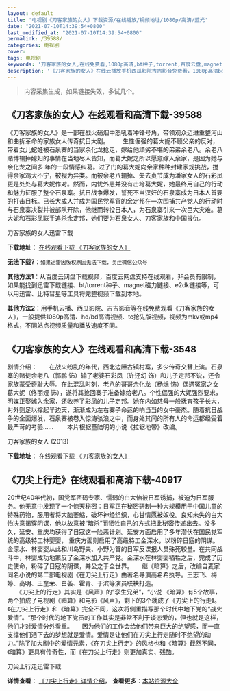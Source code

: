 ```yaml
---
layout: default
title: '电视剧《刀客家族的女人》下载资源/在线播放/视频地址/1080p/高清/蓝光'
date: "2021-07-10T14:39:54+0800"
last_modified_at: "2021-07-10T14:39:54+0800"
permalink: /39588/
categories: 电视剧
cover:
tags: 电视剧
keywords: '刀客家族的女人,在线免费看,1080p高清,bt种子,torrent,百度云盘,magnet,磁力链,迅雷下载资源'
description: '《刀客家族的女人》在线云播放手机西瓜影院吉吉影音免费看，1080p高清bd/hd未删减完整版和tc抢先枪版，mkv/mp4格式，附带bt/torrent种子、magnet/磁力链、百度云盘、网盘资源迅雷下载链接'
---
```


>内容采集生成，如果链接失效，多试几个。


## 《刀客家族的女人》在线观看和高清下载-39588

《刀客家族的女人》是一部在战火硝烟中怒吼着冲锋号角，带领观众迈进重整河山和曲折革命的家族女人传奇抗日大剧。 　　生性倔强的葛大妮不顾父亲的反对，带着女儿蛇娃被石泉寨的当家余化龙抢走，嫁给他顽劣不堪的弟弟余老八。余老八赌博输掉媳妇的事情在当地尽人皆知，而葛大妮之所以愿意嫁入余家，是因为她与余化龙之间多 年的一段情感纠葛。过了门的葛大妮向余家种种封建家规挑战，搅得余家鸡犬不宁，被视为异类。而被余老八输掉、失去贞节成为潘家女人的石彩凤更是处处与葛大妮作对。然而，内忧外患并没有击垮葛大妮，她最终用自己的行动和魅力征服了整个石泉寨。抗日战争爆发，誓死不当汉奸的石泉寨成为日本人首要的打击目标。已长大成人并成为国民党军官的余定邦在一次围捕共产党人的行动时与石泉寨决裂并被部队开除，他继而转投日本人，为石泉寨引来一次巨大灾难。葛大妮和石彩凤联手追杀余定邦，她们要为石泉女人、刀客家族和中国报仇。


刀客家族的女人迅雷下载

**下载地址**： [在线观看下载 《刀客家族的女人》](https://www.993dy.com//vod-detail-id-12718.html) 


**无法下载?**：`如果迅雷因版权原因无法下载，关注微信公众号 `

**其他方法1**：从百度云网盘下载视频，百度云网盘支持在线观看，非会员有限制，如果能找到迅雷下载链接、bt/torrent种子、magnet磁力链接、e2dk链接等，可以用迅雷、比特彗星等工具将完整视频下载到本地。

**其他方法2**：用手机云播、西瓜影院、吉吉影音等在线免费观看《刀客家族的女人》，一般提供1080p高清、hd/bd高清视频、tc抢先版视频，视频为mkv或mp4格式，不同站点视频质量和播放速度不同。


## 《刀客家族的女人》在线观看和高清下载-3548

剧情介绍：　　在战火纷乱的年代，西北边陲古镇村寨，多少传奇交替上演。石泉寨的赌徒余老八（郭鹏 饰）输了老婆石彩凤（许还幻 饰）和儿子定邦不说，还令家族蒙受奇耻大辱。在此混乱时刻，老八的哥哥余化龙（杨烁 饰）偶遇冤家之女葛大妮（佟丽娅 饰），遂将其抢回寨子准备嫁给老八。个性倔强的大妮强烈要求，明媒正娶嫁入余家，还收养了彩凤的儿子定邦。她在内如慈母一般抚育孩子长大，对外则足以撑起半边天，渐渐成为左右寨子命运的响当当的女中豪杰。随着抗日战争的全面爆发，石泉寨被卷入惊涛骇浪之中，而身处其间的所有人的命运都经受着最严苛的考验…… 　　本片根据董陆明的小说《拉锯地带》改编。


刀客家族的女人 (2013)

**下载地址**： [在线观看下载 《刀客家族的女人》](https://www.btbtdy.me/btdy/dy11465.html) 


## 《刀尖上行走》在线观看和高清下载-40917

20世纪40年代初，国党军密码专家、懦弱的白大怡被日军诱捕，被迫为日军服务。他无意中发现了一个惊天秘密：日军正在秘密研制一种大规模用于中国儿童的特殊药物，服用者将大脑萎缩，破坏神经组织，心甘情愿被奴役。良知未失的白大怡决意揭穿阴谋，他以故意被&ldquo;暗杀”而牺牲自己的方式把此秘密传递出去。没多久，延安、重庆均获得了日寇这一险恶计划。延安方面启用了多年潜伏在国民党军统的高级特工林婴婴， 重庆方面则启用了高级特工金深水，以粉碎日寇的阴谋。金深水、林婴婴从此和川岛野夫、小野为首的日军反谍报人员殊死较量。在共同战斗中，林婴成功地策反了金深水加入共产党。金深水在林婴婴牺牲之后，完成了历史使命，粉碎了日寇的阴谋，并公之于全世界。</div>　　继《暗算》之后，改编自麦家同名小说的第二部电视剧《在刀尖上行走》由著名导演高希希执导。王志飞、梅婷、高明、王奎荣、白荟、霍青、于滨等演员联袂打造。<br />　　《刀尖上的行走》其实是《风声》的“孪生兄弟”，&ldquo;小说 《暗算》有5个故事，两个拍成了电视剧《暗算》和电影《风声》，剩下的3个就成了《刀尖上的行走》。《在刀尖上行走》和《暗算》完全不同，这次将侧重描写那个时代中地下党的“战火爱情”。&ldquo;那个时代的地下党员的工作其实是非常不利于谈恋爱的，但也就是这样，他们才对爱情分外看重。</div>　　因为他们的工作会给他们带来巨大的绝望感，而一直支撑他们活下去的梦想就是爱情。爱情是让他们在刀尖上行走随时不绝望的动力。&rdquo;除了加大剧中的爱情元素，《在刀尖上行走》的风格也和《暗算》截然不同，《暗算》更具有传奇性，而《在刀尖上行走》则更加真实、残酷。</div>


刀尖上行走迅雷下载

**详情查看**： [《刀尖上行走》详情介绍](/movie/40917/)， **查看更多**：[本站资源大全](/movie/t/all/)

